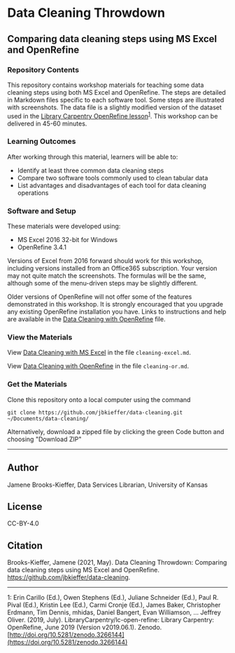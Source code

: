 # Data Cleaning Throwdown

## Comparing data cleaning steps using MS Excel and OpenRefine

### Repository Contents

This repository contains workshop materials for teaching some data cleaning steps using both MS Excel and OpenRefine. The steps are detailed in Markdown files specific to each software tool. Some steps are illustrated with screenshots. The data file is a slightly modified version of the dataset used in the [Library Carpentry OpenRefine lesson](https://librarycarpentry.org/lc-open-refine/)<sup>[1](#footnote1)</sup>. This workshop can be delivered in 45-60 minutes.

### Learning Outcomes

After working through this material, learners will be able to:
- Identify at least three common data cleaning steps
- Compare two software tools commonly used to clean tabular data
- List advantages and disadvantages of each tool for data cleaning operations

### Software and Setup

These materials were developed using:
- MS Excel 2016 32-bit for Windows
- OpenRefine 3.4.1

Versions of Excel from 2016 forward should work for this workshop, including versions installed from an Office365 subscription. Your version may not quite match the screenshots. The formulas will be the same, although some of the menu-driven steps may be slightly different.

Older versions of OpenRefine will not offer some of the features demonstrated in this workshop. It is strongly encouraged that you upgrade any existing OpenRefine installation you have. Links to instructions and help are available in the [Data Cleaning with OpenRefine](https://github.com/jbkieffer/data-cleaning/blob/main/cleaning-or.md#software-installation) file.

### View the Materials

View [Data Cleaning with MS Excel](https://github.com/jbkieffer/data-cleaning/blob/main/cleaning-excel.md) in the file `cleaning-excel.md`.

View [Data Cleaning with OpenRefine](https://github.com/jbkieffer/data-cleaning/blob/main/cleaning-or.md) in the file `cleaning-or.md`.

### Get the Materials

Clone this repository onto a local computer using the command

`git clone https://github.com/jbkieffer/data-cleaning.git ~/Documents/data-cleaning/`

Alternatively, download a zipped file by clicking the green Code button and choosing "Download ZIP"

---

## Author

Jamene Brooks-Kieffer, Data Services Librarian, University of Kansas

## License

CC-BY-4.0

## Citation

Brooks-Kieffer, Jamene (2021, May). Data Cleaning Throwdown: Comparing data cleaning steps using MS Excel and OpenRefine. https://github.com/jbkieffer/data-cleaning.

---

<a name="footnote1">1</a>: Erin Carillo (Ed.), Owen Stephens (Ed.), Juliane Schneider (Ed.), Paul R. Pival (Ed.), Kristin Lee (Ed.), Carmi Cronje (Ed.), James Baker, Christopher Erdmann, Tim Dennis, mhidas, Daniel Bangert, Evan Williamson, … Jeffrey Oliver. (2019, July). LibraryCarpentry/lc-open-refine: Library Carpentry: OpenRefine, June 2019 (Version v2019.06.1). Zenodo. [http://doi.org/10.5281/zenodo.3266144](https://doi.org/10.5281/zenodo.3266144)
